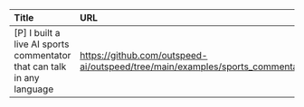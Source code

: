 | Title                                                                  | URL                                                                           |   Score | Date                |
|:-----------------------------------------------------------------------|:------------------------------------------------------------------------------|--------:|:--------------------|
| [P] I built a live AI sports commentator that can talk in any language | https://github.com/outspeed-ai/outspeed/tree/main/examples/sports_commentator |      55 | 2024-09-23 18:41:57 |